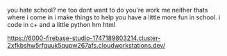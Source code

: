you hate school? me too
dont want to do you're work me neither 
thats where i come in i make things to help you have a little more fun in school.
i code in c+ and a little python hm html

<!---
kyleschoolearning/kyleschoolearning is a ✨ special ✨ repository because its `README.md` (this file) appears on your GitHub profile.
You can click the Preview link to take a look at your changes.
--->
 https://6000-firebase-studio-1747189803214.cluster-2xfkbshw5rfguuk5qupw267afs.cloudworkstations.dev/
